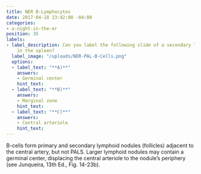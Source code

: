 ```yaml
---
title: NER B-Lymphocytes
date: 2017-04-18 23:42:00 -04:00
categories:
- a-night-in-the-er
position: 35
labels:
- label_description: Can you label the following slide of a secondary lymphoid follicle
    in the spleen?
  label_image: "/uploads/NER-PAL-B-Cells.png"
  options:
  - label_text: "**A)**"
    answers:
    - Germinal center
    hint_text: 
  - label_text: "**B)**"
    answers:
    - Marginal zone
    hint_text: 
  - label_text: "**C)**"
    answers:
    - Central arteriole
    hint_text: 
---
```


B-cells form primary and secondary lymphoid nodules (follicles) adjacent to the central artery, but not PALS. Larger lymphoid nodules may contain a germinal center, displacing the central arteriole to the nodule’s periphery (see Junqueira, 13th Ed., Fig. 14-23b).